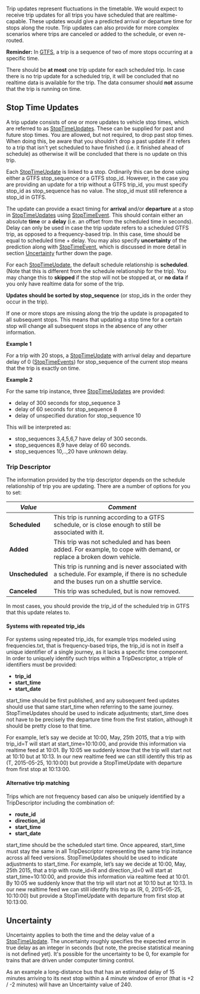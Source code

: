 Trip updates represent fluctuations in the timetable. We would expect to receive trip updates for all trips you have scheduled that are realtime-capable. These updates would give a predicted arrival or departure time for stops along the route. Trip updates can also provide for more complex scenarios where trips are canceled or added to the schedule, or even re-routed.

**Reminder:** In [GTFS](https://developers.google.com/transit/gtfs/), a trip is a sequence of two of more stops occurring at a specific time.

There should be **at most** one trip update for each scheduled trip. In case there is no trip update for a scheduled trip, it will be concluded that no realtime data is available for the trip. The data consumer should **not** assume that the trip is running on time.

## Stop Time Updates

A trip update consists of one or more updates to vehicle stop times, which are referred to as [StopTimeUpdates](reference.md#StopTimeUpdate). These can be supplied for past and future stop times. You are allowed, but not required, to drop past stop times. When doing this, be aware that you shouldn't drop a past update if it refers to a trip that isn't yet scheduled to have finished (i.e. it finished ahead of schedule) as otherwise it will be concluded that there is no update on this trip.

Each [StopTimeUpdate](reference.md#StopTimeUpdate) is linked to a stop. Ordinarily this can be done using either a GTFS stop_sequence or a GTFS stop_id. However, in the case you are providing an update for a trip without a GTFS trip_id, you must specify stop_id as stop_sequence has no value. The stop_id must still reference a stop_id in GTFS.

The update can provide a exact timing for **arrival** and/or **departure** at a stop in [StopTimeUpdates](reference.md#StopTimeUpdate) using [StopTimeEvent](reference.md#StopTimeEvent). This should contain either an absolute **time** or a **delay** (i.e. an offset from the scheduled time in seconds). Delay can only be used in case the trip update refers to a scheduled GTFS trip, as opposed to a frequency-based trip. In this case, time should be equal to scheduled time + delay. You may also specify **uncertainty** of the prediction along with [StopTimeEvent](reference.md#StopTimeEvent), which is discussed in more detail in section [Uncertainty](#uncertainty) further down the page.

For each [StopTimeUpdate](reference.md#StopTimeUpdate), the default schedule relationship is **scheduled**. (Note that this is different from the schedule relationship for the trip). You may change this to **skipped** if the stop will not be stopped at, or **no data** if you only have realtime data for some of the trip.

**Updates should be sorted by stop_sequence** (or stop_ids in the order they occur in the trip).

If one or more stops are missing along the trip the update is propagated to all subsequent stops. This means that updating a stop time for a certain stop will change all subsequent stops in the absence of any other information.

**Example 1**

For a trip with 20 stops, a [StopTimeUpdate](reference.md#StopTimeUpdate) with arrival delay and departure delay of 0 ([StopTimeEvents](reference.md#StopTimeEvent)) for stop_sequence of the current stop means that the trip is exactly on time.

**Example 2**

For the same trip instance, three [StopTimeUpdates](reference.md#StopTimeUpdate) are provided:

*   delay of 300 seconds for stop_sequence 3
*   delay of 60 seconds for stop_sequence 8
*   delay of unspecified duration for stop_sequence 10

This will be interpreted as:

*   stop_sequences 3,4,5,6,7 have delay of 300 seconds.
*   stop_sequences 8,9 have delay of 60 seconds.
*   stop_sequences 10,..,20 have unknown delay.

### Trip Descriptor

The information provided by the trip descriptor depends on the schedule relationship of trip you are updating. There are a number of options for you to set:

|_**Value**_|_**Comment**_|
|-----------|-------------|
| **Scheduled** | This trip is running according to a GTFS schedule, or is close enough to still be associated with it. |
| **Added** | This trip was not scheduled and has been added. For example, to cope with demand, or replace a broken down vehicle. |
| **Unscheduled** | This trip is running and is never associated with a schedule. For example, if there is no schedule and the buses run on a shuttle service. |
| **Canceled** | This trip was scheduled, but is now removed. |

In most cases, you should provide the trip_id of the scheduled trip in GTFS that this update relates to. 

#### Systems with repeated trip_ids
For systems using repeated trip_ids, for example trips modeled using frequencies.txt, that is frequency-based trips, the trip_id is not in itself a unique identifier of a single journey, as it lacks a
specific time component. In order to uniquely identify such trips within a
TripDescriptor, a triple of identifiers must be provided:

*    __trip_id__
*    __start_time__
*    __start_date__

start_time should be first published, and any subsequent feed updates should use
that same start_time when referring to the same journey. StopTimeUpdates
should be used to indicate adjustments; start_time does not have to be precisely
the departure time from the first station, although it should be pretty close to
that time.

For example, let’s say we decide at 10:00, May, 25th 2015, that a trip with
trip_id=T will start at start_time=10:10:00, and provide this information via
realtime feed at 10:01. By 10:05 we suddenly know that the trip will start not
at 10:10 but at 10:13. In our new realtime feed we can still identify this trip
as (T, 2015-05-25, 10:10:00) but provide a StopTimeUpdate with departure from
first stop at 10:13:00.

#### Alternative trip matching
Trips which are not frequency based can also be uniquely identified by a
TripDescriptor including the combination of:

*    __route_id__
*    __direction_id__
*    __start_time__
*    __start_date__


start_time should be the scheduled start time.
Once appeared, start_time must stay the same in all TripDescriptor representing
the same trip instance across all feed versions. StopTimeUpdates should be used
to indicate adjustments to start_time.
For example, let’s say we decide at 10:00, May, 25th 2015, that a trip with
route_id=R and direction_id=0 will start at start_time=10:10:00, and provide
this information via realtime feed at 10:01. By 10:05 we suddenly know that the
trip will start not at 10:10 but at 10:13. In our new realtime feed we can still
identify this trip as (R, 0, 2015-05-25, 10:10:00) but provide a StopTimeUpdate
with departure from first stop at 10:13:00.

## Uncertainty

Uncertainty applies to both the time and the delay value of a [StopTimeUpdate](reference.md#StopTimeUpdate). The uncertainty roughly specifies the expected error in true delay as an integer in seconds (but note, the precise statistical meaning is not defined yet). It's possible for the uncertainty to be 0, for example for trains that are driven under computer timing control.

As an example a long-distance bus that has an estimated delay of 15 minutes arriving to its next stop within a 4 minute window of error (that is +2 / -2 minutes) will have an Uncertainty value of 240.
